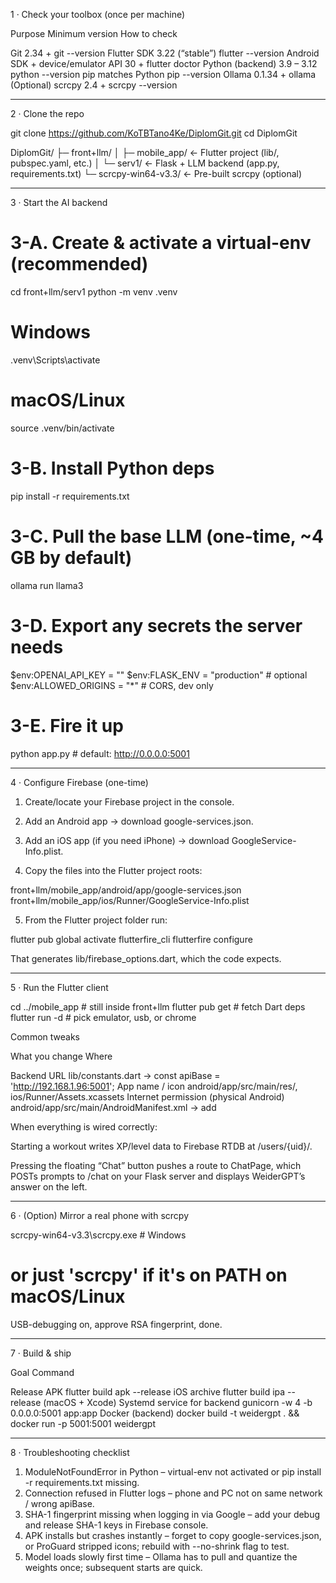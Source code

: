 1 · Check your toolbox  (once per machine)

Purpose	Minimum version	How to check

Git	2.34 +	git --version
Flutter SDK	3.22 (“stable”)	flutter --version
Android SDK + device/emulator	API 30 +	flutter doctor
Python (backend)	3.9 – 3.12	python --version
pip	matches Python	pip --version
Ollama	0.1.34 +	ollama 
(Optional) scrcpy	2.4 +	scrcpy --version

---

2 · Clone the repo

git clone https://github.com/KoTBTano4Ke/DiplomGit.git
cd DiplomGit

DiplomGit/
 ├─ front+llm/
 │   ├─ mobile_app/      <- Flutter project (lib/, pubspec.yaml, etc.)
 │   └─ serv1/           <- Flask + LLM backend (app.py, requirements.txt)
 └─ scrcpy-win64-v3.3/   <- Pre-built scrcpy (optional)

---

3 · Start the AI backend

# 3-A. Create & activate a virtual-env (recommended)
cd front+llm/serv1
python -m venv .venv
# Windows
.venv\Scripts\activate
# macOS/Linux
source .venv/bin/activate

# 3-B. Install Python deps
pip install -r requirements.txt

# 3-C. Pull the base LLM (one-time, ~4 GB by default)
ollama run llama3

# 3-D. Export any secrets the server needs
$env:OPENAI_API_KEY   = "<if you proxy through OpenAI>"
$env:FLASK_ENV        = "production"      # optional
$env:ALLOWED_ORIGINS  = "*"               # CORS, dev only

# 3-E. Fire it up
python app.py          # default: http://0.0.0.0:5001

---

4 · Configure Firebase (one-time)

1. Create/locate your Firebase project in the console.


2. Add an Android app → download google-services.json.


3. Add an iOS app (if you need iPhone) → download GoogleService-Info.plist.


4. Copy the files into the Flutter project roots:

front+llm/mobile_app/android/app/google-services.json
front+llm/mobile_app/ios/Runner/GoogleService-Info.plist

5. From the Flutter project folder run:

flutter pub global activate flutterfire_cli
flutterfire configure

That generates lib/firebase_options.dart, which the code expects.

---

5 · Run the Flutter client

cd ../mobile_app          # still inside front+llm
flutter pub get           # fetch Dart deps
flutter run -d <device>   # pick emulator, usb, or chrome

Common tweaks

What you change	Where

Backend URL	lib/constants.dart → const apiBase = 'http://192.168.1.96:5001';
App name / icon	android/app/src/main/res/, ios/Runner/Assets.xcassets
Internet permission (physical Android)	android/app/src/main/AndroidManifest.xml → add <uses-permission android:name="android.permission.INTERNET"/>

When everything is wired correctly:

Starting a workout writes XP/level data to Firebase RTDB at /users/{uid}/.

Pressing the floating “Chat” button pushes a route to ChatPage, which POSTs prompts to /chat on your Flask server and displays WeiderGPT’s answer on the left.

---

6 · (Option) Mirror a real phone with scrcpy

scrcpy-win64-v3.3\scrcpy.exe   # Windows  
# or just 'scrcpy' if it's on PATH on macOS/Linux

USB-debugging on, approve RSA fingerprint, done.


---

7 · Build & ship

Goal	Command

Release APK	flutter build apk --release
iOS archive	flutter build ipa --release (macOS + Xcode)
Systemd service for backend	gunicorn -w 4 -b 0.0.0.0:5001 app:app
Docker (backend)	docker build -t weidergpt . && docker run -p 5001:5001 weidergpt



---

8 · Troubleshooting checklist

1. ModuleNotFoundError in Python – virtual-env not activated or pip install -r requirements.txt missing.
2. Connection refused in Flutter logs – phone and PC not on same network / wrong apiBase.
3. SHA-1 fingerprint missing when logging in via Google – add your debug and release SHA-1 keys in Firebase console.
4. APK installs but crashes instantly – forget to copy google-services.json, or ProGuard stripped icons; rebuild with --no-shrink flag to test.
5. Model loads slowly first time – Ollama has to pull and quantize the weights once; subsequent starts are quick.

